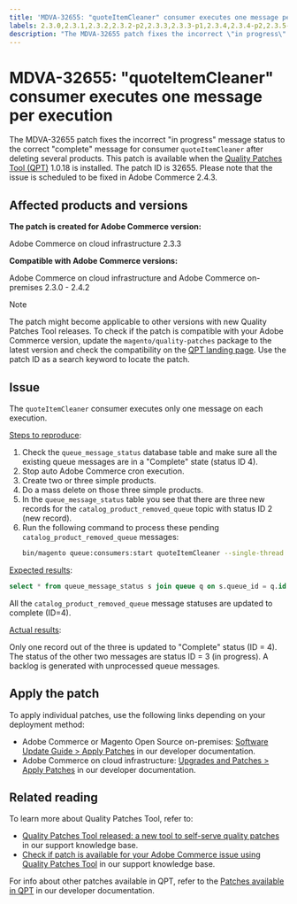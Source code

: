```yaml
---
title: 'MDVA-32655: "quoteItemCleaner" consumer executes one message per execution'
labels: 2.3.0,2.3.1,2.3.2,2.3.2-p2,2.3.3,2.3.3-p1,2.3.4,2.3.4-p2,2.3.5-p1,2.3.5-p2,2.3.6,2.3.6-p1,2.4.0,2.4.0-p1,2.4.1,2.4.1-p1,2.4.2,QPT patches,Magento Commerce,Magento Commerce Cloud,catalog,catalog_category_product,performance,quoteItemCleaner,slow,support tools,Adobe Commerce,cloud infrastructure,on-premises,Magento Open Source
description: "The MDVA-32655 patch fixes the incorrect \"in progress\" message status to the correct \"complete\" message for consumer `quoteItemCleaner` after deleting several products. This patch is available when the [Quality Patches Tool (QPT)](https://support.magento.com/hc/en-us/articles/360047139492) 1.0.18 is installed. The patch ID is 32655. Please note that the issue is scheduled to be fixed in Adobe Commerce 2.4.3."
---
```


# MDVA-32655: "quoteItemCleaner" consumer executes one message per execution

The MDVA-32655 patch fixes the incorrect "in progress" message status to the correct "complete" message for consumer `quoteItemCleaner` after deleting several products. This patch is available when the [Quality Patches Tool (QPT)](https://support.magento.com/hc/en-us/articles/360047139492) 1.0.18 is installed. The patch ID is 32655. Please note that the issue is scheduled to be fixed in Adobe Commerce 2.4.3.

## Affected products and versions

**The patch is created for Adobe Commerce version:**

Adobe Commerce on cloud infrastructure 2.3.3

**Compatible with Adobe Commerce versions:**

Adobe Commerce on cloud infrastructure and Adobe Commerce on-premises 2.3.0 - 2.4.2

>[!NOTE]
>
>The patch might become applicable to other versions with new Quality Patches Tool releases. To check if the patch is compatible with your Adobe Commerce version, update the `magento/quality-patches` package to the latest version and check the compatibility on the [QPT landing page](https://devdocs.magento.com/quality-patches/tool.html#patch-grid). Use the patch ID as a search keyword to locate the patch.

## Issue

The `quoteItemCleaner` consumer executes only one message on each execution.

<u>Steps to reproduce</u>:

1. Check the `queue_message_status` database table and make sure all the existing queue messages are in a "Complete" state (status ID 4).
1. Stop auto Adobe Commerce cron execution.
1. Create two or three simple products.
1. Do a mass delete on those three simple products.
1. In the `queue_message_status` table you see that there are three new records for the `catalog_product_removed_queue` topic with status ID 2 (new record).
1. Run the following command to process these pending `catalog_product_removed_queue` messages:
    ```bash
    bin/magento queue:consumers:start quoteItemCleaner --single-thread --max-messages=100
    ```

<u>Expected results</u>:

```sql
select * from queue_message_status s join queue q on s.queue_id = q.id where q.name = "catalog_product_removed_queue";
```

All the `catalog_product_removed_queue` message statuses are updated to complete (ID=4).

<u>Actual results</u>:

Only one record out of the three is updated to "Complete" status (ID = 4). The status of the other two messages are status ID = 3 (in progress). A backlog is generated with unprocessed queue messages.

## Apply the patch

To apply individual patches, use the following links depending on your deployment method:

* Adobe Commerce or Magento Open Source on-premises: [Software Update Guide > Apply Patches](https://devdocs.magento.com/guides/v2.4/comp-mgr/patching/mqp.html) in our developer documentation.
* Adobe Commerce on cloud infrastructure: [Upgrades and Patches > Apply Patches](https://devdocs.magento.com/cloud/project/project-patch.html) in our developer documentation.

## Related reading

To learn more about Quality Patches Tool, refer to:

* [Quality Patches Tool released: a new tool to self-serve quality patches](https://support.magento.com/hc/en-us/articles/360047139492) in our support knowledge base.
* [Check if patch is available for your Adobe Commerce issue using Quality Patches Tool](https://support.magento.com/hc/en-us/articles/360047125252) in our support knowledge base.

For info about other patches available in QPT, refer to the [Patches available in QPT](https://devdocs.magento.com/quality-patches/tool.html#patch-grid) in our developer documentation.